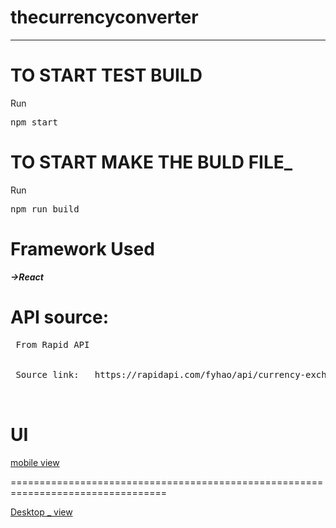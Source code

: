 # thecurrencyconverter


--------------------------------------------------------------------------------

# __TO START TEST BUILD__

Run <pre>npm start</pre>


# __TO START MAKE THE BULD FILE___

Run <pre>npm run build</pre>



# Framework Used

___->React___



# API source:

 <pre>
 From Rapid API
 
 
 Source link:   https://rapidapi.com/fyhao/api/currency-exchange
 
 </pre>
 
 
 
 
 
 # UI
 [mobile view](https://github.com/KailaashJeevan/thecurrencyconverter/blob/master/readmeSrc/Screenshot_2020-05-06%20The%20Currency%20Converter.png)
 
 
 =================================================================================
 
 [Desktop _ view](https://github.com/KailaashJeevan/thecurrencyconverter/blob/master/readmeSrc/Screenshot_2020-05-06%20The%20Currency%20Converter.png)
 
 
